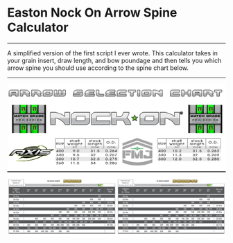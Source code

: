 # Easton Nock On Arrow Spine Calculator 

---
A simplified version of the first script I ever wrote. This calculator takes in your grain insert, draw length, and bow poundage and then tells you which arrow spine you should use according to the spine chart below.

---

![alt text](spine_chart.JPEG)
